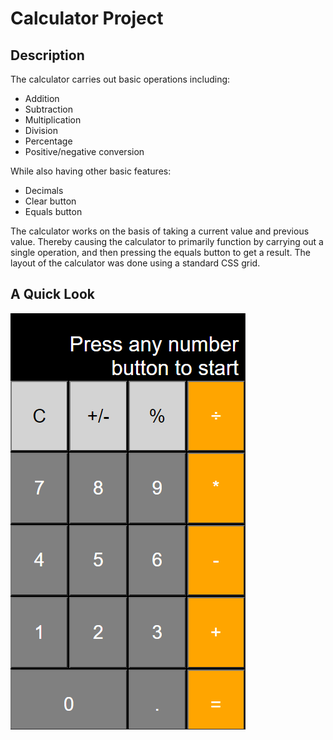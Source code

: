 # Calculator Project

## Description

The calculator carries out basic operations including:

- Addition
- Subtraction
- Multiplication
- Division
- Percentage
- Positive/negative conversion

While also having other basic features:

- Decimals
- Clear button
- Equals button

The calculator works on the basis of taking a current value and previous value. Thereby causing the calculator to primarily function by carrying out a single operation, and then pressing the equals button to get a result. The layout of the calculator was done using a standard CSS grid.

## A Quick Look

![Alt text](https://github.com/Winzar/calculator-project/blob/main/calculator-display.png?raw=true>)
